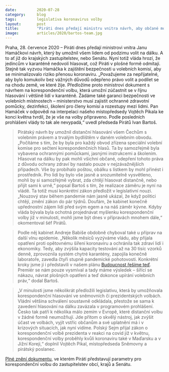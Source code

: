 ```yaml
---
date:         2020-07-28
category:     blog
tags:         legislativa koronavirus volby
layout:       post
title:        "Piráti dnes předají ministru vnitra návrh, aby občané mohli od podzimu volit na dálku. Lidé v karanténě nesmí přijít o své hlasy, říká předseda Ivan Bartoš"
image:        articles/2020/bartos-team.jpg
---  
```


 


Praha, 28. července 2020 – Piráti dnes předají ministrovi vnitra Janu Hamáčkovi návrh, který by umožnil všem lidem od podzimu volit na dálku. A to ať již do krajských zastupitelstev, nebo Senátu. Nyní totiž vláda hrozí, že jedincům v karanténě nedovolí hlasovat, což Piráti v plošné formě odmítají. Stejně tak vyzvou Hamáčka k zajištění bezpečnosti u volebních komisí, aby se minimalizovalo riziko přenosu koronaviru. „Považujeme za nepřijatelné, aby bylo komukoliv bez vážných důvodů odepřeno právo volit a podílet se na chodu země, ve které žije. Předložíme proto ministrovi dokument s návrhem na korespondenční volbu, která umožní zúčastnit se v říjnu hlasování i většině lidí v karanténě. Žádáme také garanci bezpečnosti ve volebních místnostech – ministerstvo musí zajistit ochranné zdravotní pomůcky, dezinfekci, školení pro členy komisí a rozestupy mezi lidmi. Pan Hamáček v odpovědi na interpelaci našeho místopředsedy Vojtěch Pikala ke konci května tvrdil, že je vše na volby připraveno. Podle posledních prohlášení vlády to tak ale nevypadá,“ uvedl předseda Pirátů Ivan Bartoš.  

> Pirátský návrh by umožnil distanční hlasování všem Čechům s volebním právem a trvalým bydlištěm v daném volebním obvodu. „Počítáme s tím, že by byla pro každý obvod zřízena speciální volební komise pro sečtení korespondenčních hlasů. Ta by samozřejmě byla vybavena ochrannými pomůckami, jasnými instrukcemi a školením. Hlasovat na dálku by pak mohli všichni občané, odepření tohoto práva z důvodu ochrany zdraví by nastalo pouze v nejzávažnějších případech. Vše by probíhalo poštou, obálku s lístkem by mohl přinést i prostředník. Pro lidi by bylo vše jasně a srozumitelně vysvětleno, mohli by si samozřejmě vybrat, zda chtějí hlasovat distančně, nebo přijít sami k urně,“ popsal Bartoš s tím, že realizace záměru je nyní na vládě. Ta totiž musí konkrétní zákon předložit v legislativní nouzi. „Nouzový stav během pandemie nám jasně ukázal, že když politici chtějí, změní zákon do pár týdnů. Doufám, že kabinet konečně upřednostní zájem lidí před svým egem a na náš záměr kývne. Kdyby vláda bývala byla ochotná projednávat myšlenku korespondenční volby již v minulosti, mohli jsme být dnes v přípravách mnohem dále,“ okomentoval šéf Pirátů. 

> Podle něj kabinet Andreje Babiše obdobně chyboval také u příprav na další vlnu epidemie. „Několik měsíců vyzýváme vládu, aby přijala opatření proti opětovnému šíření koronaviru a ochránila tak zdraví lidí i ekonomiky. Tedy, aby zvýšila kapacity testování až na 30 tisíc vzorků denně, zprovoznila systém chytré karantény, zapojila konečně laboratoře, zavedla čtyři stupně pandemické pohotovosti. Konkrétní kroky jsme jí i představili v našem plánu [Budoucnost řešíme teď](https://budoucnostresimeted.cz/). Premiér se nám pouze vysmíval a tady máme výsledek – šířící se nákazu, návrat plošných opatření a teď dokonce upírání volebních práv,“ dodal Bartoš.

> „V minulosti jsme několikrát předložili legislativu, která by umožňovala korespondenční hlasování ve sněmovních či prezidentských volbách. Vládní většina schválení soustavně odkládala, přestože se sama k zavedení hlasování na dálku zavázala v programovém prohlášení. Česko tak patří k několika málo zemím v Evropě, které distanční volbu v žádné formě neumožňují. Jde přitom o skvělý nástroj, jak zvýšit účast ve volbách, vyjít vstříc občanům a své uplatnění má i v krizových situacích, jak nyní vidíme. Polský Sejm přijal zákon o korespondenční volbě prezidenta v reakci na covid již v květnu, korespondenční volby proběhly kvůli koronaviru také v Maďarsku a v Jižní Koreji,“ doplnil Vojtěch Pikal, místopředseda Sněmovny a pirátský poslanec.

 

[Plné znění dokumentu](https://pirati.cz/assets/pdf/korona-korespondencni.pdf), ve kterém Piráti představují parametry pro korespondenční volbu do zastupitelstev obcí, krajů a Senátu. 
